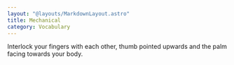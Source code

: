 ```yaml
---
layout: "@layouts/MarkdownLayout.astro"
title: Mechanical
category: Vocabulary
---
```


Interlock your fingers with each other,
thumb pointed upwards and the palm facing towards your body.
